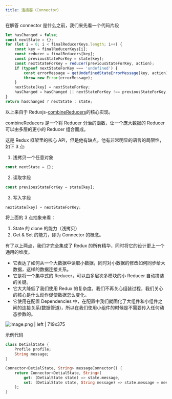 ```yaml
---
title: 连接器（Connector）
---
```


在解答 connector 是什么之前，我们来先看一个代码片段

```javascript
let hasChanged = false;
const nextState = {};
for (let i = 0; i < finalReducerKeys.length; i++) {
	const key = finalReducerKeys[i];
	const reducer = finalReducers[key];
	const previousStateForKey = state[key];
	const nextStateForKey = reducer(previousStateForKey, action);
	if (typeof nextStateForKey === 'undefined') {
		const errorMessage = getUndefinedStateErrorMessage(key, action);
		throw new Error(errorMessage);
	}
	nextState[key] = nextStateForKey;
	hasChanged = hasChanged || nextStateForKey !== previousStateForKey;
}
return hasChanged ? nextState : state;
```

以上来自于 Reduxjs-[combineReducers](https://github.com/reduxjs/redux/blob/master/src/combineReducers.js)的核心实现。

combineReducers 是一个将 Reducer 分治的函数，让一个庞大数据的 Reducer 可以由多层的更小的 Reducer 组合而成。

这是 Redux 框架里的核心 API，但是他有缺点。他有非常明显的语言的局限性，如下 3 点:

1. 浅拷贝一个任意对象

```javascript
const nextState = {};
```

2. 读取字段

```javascript
const previousStateForKey = state[key];
```

3. 写入字段

```javascript
nextState[key] = nextStateForKey;
```

将上面的 3 点抽象来看：

1. State 的 clone 的能力（浅拷贝）
2. Get & Set 的能力，即为 Connector 的概念。

有了以上两点，我们才完全集成了 Redux 的所有精华，同时将它的设计更上一个通用的维度。

- 它表达了如何从一个大数据中读取小数据，同时对小数据的修改如何同步给大数据，这样的数据连接关系。
- 它是将一个集中式的 Reducer，可以由多层次多模块的小 Reducer 自动拼装的关键。
- 它大大降低了我们使用 Redux 的复杂度。我们不再关心组装过程，我们关心的核心是什么动作促使数据怎么变化。
- 它使用在配置 Dependencies 中，在配置中我们就固化了大组件和小组件之间的连接关系(数据管道)，所以在我们使用小组件的时候是不需要传入任何动态参数的。

![image.png | left | 719x375](https://cdn.nlark.com/lark/0/2018/png/82574/1545365202743-01074be7-f067-45c7-aae0-91b12cd50ae6.png)


示例代码

```dart
class DetialState {
    Profile profile;
    String message;
}

Connector<DetialState, String> messageConnector() {
    return Connector<DetialState, String>(
        get: (DetialState state) => state.message,
        set: (DetialState state, String message) => state.message = message,
    );
}
```
